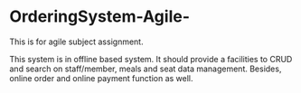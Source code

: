 # OrderingSystem-Agile-
This is for agile subject assignment.

This system is in offline based system. 
It should provide a facilities to CRUD and search on staff/member, meals and seat data management. 
Besides, online order and online payment function as well.
